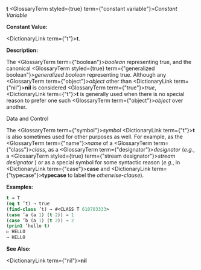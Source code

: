 **t** <GlossaryTerm styled={true} term={"constant variable"}><i>Constant Variable</i></GlossaryTerm> 



**Constant Value:** 



<DictionaryLink  term={"t"}><b>t</b></DictionaryLink>. 



**Description:** 



The <GlossaryTerm  term={"boolean"}><i>boolean</i></GlossaryTerm> representing true, and the canonical <GlossaryTerm styled={true} term={"generalized boolean"}><i>generalized boolean</i></GlossaryTerm> representing true. Although any <GlossaryTerm  term={"object"}><i>object</i></GlossaryTerm> other than <DictionaryLink  term={"nil"}><b>nil</b></DictionaryLink> is considered <GlossaryTerm  term={"true"}><i>true</i></GlossaryTerm>, <DictionaryLink  term={"t"}><b>t</b></DictionaryLink> is generally used when there is no special reason to prefer one such <GlossaryTerm  term={"object"}><i>object</i></GlossaryTerm> over another. 



Data and Control 











The <GlossaryTerm  term={"symbol"}><i>symbol</i></GlossaryTerm> <DictionaryLink  term={"t"}><b>t</b></DictionaryLink> is also sometimes used for other purposes as well. For example, as the <GlossaryTerm  term={"name"}><i>name</i></GlossaryTerm> of a <GlossaryTerm  term={"class"}><i>class</i></GlossaryTerm>, as a <GlossaryTerm  term={"designator"}><i>designator</i></GlossaryTerm> (*e.g.*, a <GlossaryTerm styled={true} term={"stream designator"}><i>stream designator</i></GlossaryTerm> ) or as a special symbol for some syntactic reason (*e.g.*, in <DictionaryLink  term={"case"}><b>case</b></DictionaryLink> and <DictionaryLink  term={"typecase"}><b>typecase</b></DictionaryLink> to label the *otherwise-clause*). 



**Examples:**
```lisp
t → T 
(eq t ’t) → true 
(find-class ’t) → #<CLASS T 610703333> 
(case ’a (a 1) (t 2)) → 1 
(case ’b (a 1) (t 2)) → 2 
(prin1 ’hello t) 
▷ HELLO 
→ HELLO 
```
**See Also:** 



<DictionaryLink  term={"nil"}><b>nil</b></DictionaryLink> 



